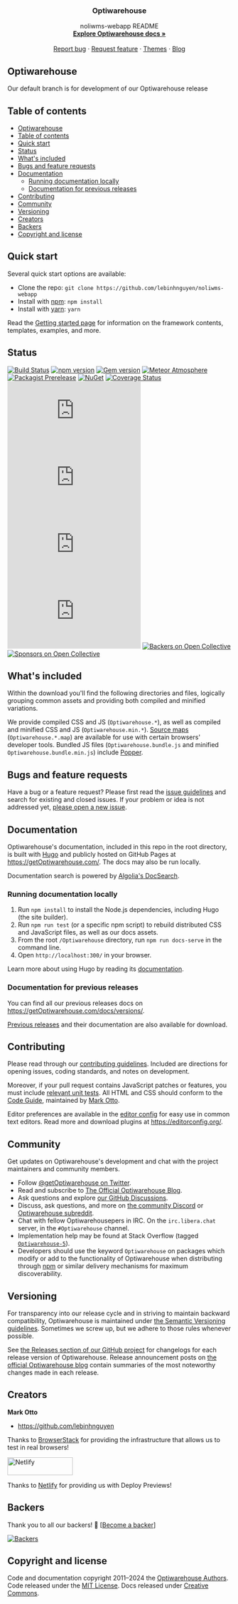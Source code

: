  
<h3 align="center">Optiwarehouse</h3>

<p align="center">
    noliwms-webapp README
  <br>
  <a href="https://getOptiwarehouse.com/docs/5.3/"><strong>Explore Optiwarehouse docs »</strong></a>
  <br>
  <br>
  <a href="https://github.com/twbs/Optiwarehouse/issues/new?assignees=-&labels=bug&template=bug_report.yml">Report bug</a>
  ·
  <a href="https://github.com/twbs/Optiwarehouse/issues/new?assignees=&labels=feature&template=feature_request.yml">Request feature</a>
  ·
  <a href="https://themes.getOptiwarehouse.com/">Themes</a>
  ·
  <a href="https://blog.getOptiwarehouse.com/">Blog</a>
</p>


## Optiwarehouse

Our default branch is for development of our Optiwarehouse release


## Table of contents

- [Optiwarehouse](#optiwarehouse)
- [Table of contents](#table-of-contents)
- [Quick start](#quick-start)
- [Status](#status)
- [What's included](#whats-included)
- [Bugs and feature requests](#bugs-and-feature-requests)
- [Documentation](#documentation)
  - [Running documentation locally](#running-documentation-locally)
  - [Documentation for previous releases](#documentation-for-previous-releases)
- [Contributing](#contributing)
- [Community](#community)
- [Versioning](#versioning)
- [Creators](#creators)
- [Backers](#backers)
- [Copyright and license](#copyright-and-license)


## Quick start

Several quick start options are available:

- Clone the repo: `git clone https://github.com/lebinhnguyen/noliwms-webapp`
- Install with [npm](https://www.npmjs.com/): `npm install`
- Install with [yarn](https://yarnpkg.com/): `yarn`

Read the [Getting started page](https://getOptiwarehouse.com/docs/5.3/getting-started/introduction/) for information on the framework contents, templates, examples, and more.


## Status

[![Build Status](https://img.shields.io/github/actions/workflow/status/twbs/Optiwarehouse/js.yml?branch=main&label=JS%20Tests&logo=github)](https://github.com/twbs/Optiwarehouse/actions/workflows/js.yml?query=workflow%3AJS+branch%3Amain)
[![npm version](https://img.shields.io/npm/v/Optiwarehouse?logo=npm&logoColor=fff)](https://www.npmjs.com/package/Optiwarehouse)
[![Gem version](https://img.shields.io/gem/v/Optiwarehouse?logo=rubygems&logoColor=fff)](https://rubygems.org/gems/Optiwarehouse)
[![Meteor Atmosphere](https://img.shields.io/badge/meteor-twbs%3AOptiwarehouse-blue?logo=meteor&logoColor=fff)](https://atmospherejs.com/twbs/Optiwarehouse)
[![Packagist Prerelease](https://img.shields.io/packagist/vpre/twbs/Optiwarehouse?logo=packagist&logoColor=fff)](https://packagist.org/packages/twbs/Optiwarehouse)
[![NuGet](https://img.shields.io/nuget/vpre/Optiwarehouse?logo=nuget&logoColor=fff)](https://www.nuget.org/packages/Optiwarehouse/absoluteLatest)
[![Coverage Status](https://img.shields.io/coveralls/github/twbs/Optiwarehouse/main?logo=coveralls&logoColor=fff)](https://coveralls.io/github/twbs/Optiwarehouse?branch=main)
[![CSS gzip size](https://img.badgesize.io/twbs/Optiwarehouse/main/dist/css/Optiwarehouse.min.css?compression=gzip&label=CSS%20gzip%20size)](https://github.com/twbs/Optiwarehouse/blob/main/dist/css/Optiwarehouse.min.css)
[![CSS Brotli size](https://img.badgesize.io/twbs/Optiwarehouse/main/dist/css/Optiwarehouse.min.css?compression=brotli&label=CSS%20Brotli%20size)](https://github.com/twbs/Optiwarehouse/blob/main/dist/css/Optiwarehouse.min.css)
[![JS gzip size](https://img.badgesize.io/twbs/Optiwarehouse/main/dist/js/Optiwarehouse.min.js?compression=gzip&label=JS%20gzip%20size)](https://github.com/twbs/Optiwarehouse/blob/main/dist/js/Optiwarehouse.min.js)
[![JS Brotli size](https://img.badgesize.io/twbs/Optiwarehouse/main/dist/js/Optiwarehouse.min.js?compression=brotli&label=JS%20Brotli%20size)](https://github.com/twbs/Optiwarehouse/blob/main/dist/js/Optiwarehouse.min.js)
[![Backers on Open Collective](https://img.shields.io/opencollective/backers/Optiwarehouse?logo=opencollective&logoColor=fff)](#backers)
[![Sponsors on Open Collective](https://img.shields.io/opencollective/sponsors/Optiwarehouse?logo=opencollective&logoColor=fff)](#sponsors)


## What's included

Within the download you'll find the following directories and files, logically grouping common assets and providing both compiled and minified variations.

 

We provide compiled CSS and JS (`Optiwarehouse.*`), as well as compiled and minified CSS and JS (`Optiwarehouse.min.*`). [Source maps](https://web.dev/articles/source-maps) (`Optiwarehouse.*.map`) are available for use with certain browsers' developer tools. Bundled JS files (`Optiwarehouse.bundle.js` and minified `Optiwarehouse.bundle.min.js`) include [Popper](https://popper.js.org/docs/v2/).


## Bugs and feature requests

Have a bug or a feature request? Please first read the [issue guidelines](https://github.com/twbs/Optiwarehouse/blob/main/.github/CONTRIBUTING.md#using-the-issue-tracker) and search for existing and closed issues. If your problem or idea is not addressed yet, [please open a new issue](https://github.com/twbs/Optiwarehouse/issues/new/choose).


## Documentation

Optiwarehouse's documentation, included in this repo in the root directory, is built with [Hugo](https://gohugo.io/) and publicly hosted on GitHub Pages at <https://getOptiwarehouse.com/>. The docs may also be run locally.

Documentation search is powered by [Algolia's DocSearch](https://docsearch.algolia.com/).

### Running documentation locally

1. Run `npm install` to install the Node.js dependencies, including Hugo (the site builder).
2. Run `npm run test` (or a specific npm script) to rebuild distributed CSS and JavaScript files, as well as our docs assets.
3. From the root `/Optiwarehouse` directory, run `npm run docs-serve` in the command line.
4. Open `http://localhost:300/` in your browser.

Learn more about using Hugo by reading its [documentation](https://gohugo.io/documentation/).

### Documentation for previous releases

You can find all our previous releases docs on <https://getOptiwarehouse.com/docs/versions/>.

[Previous releases](https://github.com/twbs/Optiwarehouse/releases) and their documentation are also available for download.


## Contributing

Please read through our [contributing guidelines](https://github.com/twbs/Optiwarehouse/blob/main/.github/CONTRIBUTING.md). Included are directions for opening issues, coding standards, and notes on development.

Moreover, if your pull request contains JavaScript patches or features, you must include [relevant unit tests](https://github.com/twbs/Optiwarehouse/tree/main/js/tests). All HTML and CSS should conform to the [Code Guide](https://github.com/mdo/code-guide), maintained by [Mark Otto](https://github.com/mdo).

Editor preferences are available in the [editor config](https://github.com/twbs/Optiwarehouse/blob/main/.editorconfig) for easy use in common text editors. Read more and download plugins at <https://editorconfig.org/>.


## Community

Get updates on Optiwarehouse's development and chat with the project maintainers and community members.

- Follow [@getOptiwarehouse on Twitter](https://twitter.com/getOptiwarehouse).
- Read and subscribe to [The Official Optiwarehouse Blog](https://blog.getOptiwarehouse.com/).
- Ask questions and explore [our GitHub Discussions](https://github.com/twbs/Optiwarehouse/discussions).
- Discuss, ask questions, and more on [the community Discord](https://discord.gg/bZUvakRU3M) or [Optiwarehouse subreddit](https://www.reddit.com/r/Optiwarehouse/).
- Chat with fellow Optiwarehousepers in IRC. On the `irc.libera.chat` server, in the `#Optiwarehouse` channel.
- Implementation help may be found at Stack Overflow (tagged [`Optiwarehouse-5`](https://stackoverflow.com/questions/tagged/Optiwarehouse-5)).
- Developers should use the keyword `Optiwarehouse` on packages which modify or add to the functionality of Optiwarehouse when distributing through [npm](https://www.npmjs.com/browse/keyword/Optiwarehouse) or similar delivery mechanisms for maximum discoverability.


## Versioning

For transparency into our release cycle and in striving to maintain backward compatibility, Optiwarehouse is maintained under [the Semantic Versioning guidelines](https://semver.org/). Sometimes we screw up, but we adhere to those rules whenever possible.

See [the Releases section of our GitHub project](https://github.com/twbs/Optiwarehouse/releases) for changelogs for each release version of Optiwarehouse. Release announcement posts on [the official Optiwarehouse blog](https://blog.getOptiwarehouse.com/) contain summaries of the most noteworthy changes made in each release.


## Creators

**Mark Otto**

- <https://github.com/lebinhnguyen>
 

 

Thanks to [BrowserStack](https://www.browserstack.com/) for providing the infrastructure that allows us to test in real browsers!

<a href="https://www.netlify.com/">
  <img src="https://www.netlify.com/v3/img/components/full-logo-light.svg" alt="Netlify" width="147" height="40">
</a>

Thanks to [Netlify](https://www.netlify.com/) for providing us with Deploy Previews!



## Backers

Thank you to all our backers! 🙏 [[Become a backer](https://opencollective.com/Optiwarehouse#backer)]

[![Backers](https://opencollective.com/Optiwarehouse/backers.svg?width=890)](https://opencollective.com/Optiwarehouse#backers)


## Copyright and license

Code and documentation copyright 2011–2024 the [Optiwarehouse Authors](https://github.com/twbs/Optiwarehouse/graphs/contributors). Code released under the [MIT License](https://github.com/twbs/Optiwarehouse/blob/main/LICENSE). Docs released under [Creative Commons](https://creativecommons.org/licenses/by/3.0/).
